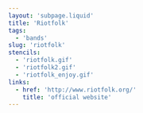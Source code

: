 ```yaml
---
layout: 'subpage.liquid'
title: 'Riotfolk'
tags:
  - 'bands'
slug: 'riotfolk'
stencils:
  - 'riotfolk.gif'
  - 'riotfolk2.gif'
  - 'riotfolk_enjoy.gif'
links:
  - href: 'http://www.riotfolk.org/'
    title: 'official website'
---
```

